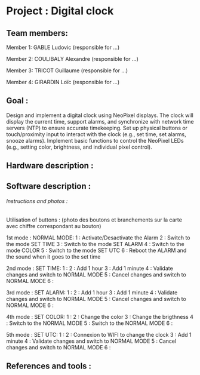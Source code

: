 # Project : Digital clock
## Team members:
Member 1: GABLE Ludovic (responsible for ...)

Member 2: COULIBALY Alexandre (responsible for ...)

Member 3: TRICOT Guillaume (responsible for ...)

Member 4: GIRARDIN Loïc (responsible for ...)

## Goal :

Design and implement a digital clock using NeoPixel displays. The clock will display the current time, support alarms, and synchronize with network time servers (NTP) to ensure accurate timekeeping. Set up physical buttons or touch/proximity input to interact with the clock (e.g., set time, set alarms, snooze alarms). Implement basic functions to control the NeoPixel LEDs (e.g., setting color, brightness, and individual pixel control).

## Hardware description :

## Software description :

###### Instructions and photos :

Utilisation of buttons :
(photo des boutons et branchements sur la carte avec chiffre correspondant au bouton) 

1st mode : NORMAL MODE: 
  1 : Activate/Desactivate the Alarm
  2 : Switch to the mode SET TIME
  3 : Switch to the mode SET ALARM
  4 : Switch to the mode COLOR
  5 : Switch to the mode SET UTC
  6 : Reboot the ALARM and the sound when it goes to the set time

2nd mode : SET TIME:
  1 :
  2 : Add 1 hour 
  3 : Add 1 minute
  4 : Validate changes and switch to NORMAL MODE
  5 : Cancel changes and switch to NORMAL MODE
  6 :

3rd mode : SET ALARM:
  1 :
  2 : Add 1 hour 
  3 : Add 1 minute
  4 : Validate changes and switch to NORMAL MODE
  5 : Cancel changes and switch to NORMAL MODE
  6 :

4th mode : SET COLOR:
  1 :
  2 : Change the color
  3 : Change the brigthness
  4 : Switch to the NORMAL MODE
  5 : Switch to the NORMAL MODE
  6 :
  
5th mode : SET UTC:
  1 :
  2 : Connexion to WIFI to change the clock 
  3 : Add 1 minute
  4 : Validate changes and switch to NORMAL MODE
  5 : Cancel changes and switch to NORMAL MODE
  6 :

  
## References and tools :



